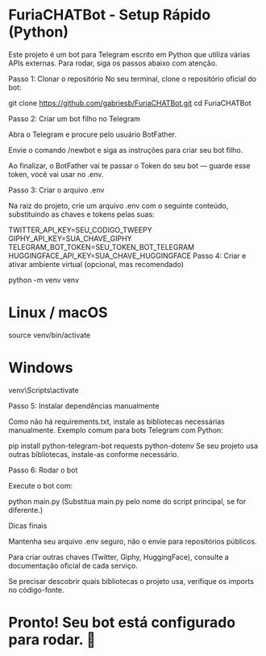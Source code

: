 # FuriaCHATBot - Setup Rápido (Python)
Este projeto é um bot para Telegram escrito em Python que utiliza várias APIs externas. Para rodar, siga os passos abaixo com atenção.

Passo 1: Clonar o repositório
No seu terminal, clone o repositório oficial do bot:

git clone https://github.com/gabriesb/FuriaCHATBot.git
cd FuriaCHATBot

Passo 2: Criar um bot filho no Telegram

Abra o Telegram e procure pelo usuário BotFather.

Envie o comando /newbot e siga as instruções para criar seu bot filho.

Ao finalizar, o BotFather vai te passar o Token do seu bot — guarde esse token, você vai usar no .env.

Passo 3: Criar o arquivo .env

Na raiz do projeto, crie um arquivo .env com o seguinte conteúdo, substituindo as chaves e tokens pelas suas:

TWITTER_API_KEY=SEU_CODIGO_TWEEPY
GIPHY_API_KEY=SUA_CHAVE_GIPHY
TELEGRAM_BOT_TOKEN=SEU_TOKEN_BOT_TELEGRAM
HUGGINGFACE_API_KEY=SUA_CHAVE_HUGGINGFACE
Passo 4: Criar e ativar ambiente virtual (opcional, mas recomendado)

python -m venv venv

# Linux / macOS
source venv/bin/activate

# Windows
venv\Scripts\activate

Passo 5: Instalar dependências manualmente

Como não há requirements.txt, instale as bibliotecas necessárias manualmente. Exemplo comum para bots Telegram com Python:

pip install python-telegram-bot requests python-dotenv
Se seu projeto usa outras bibliotecas, instale-as conforme necessário.

Passo 6: Rodar o bot

Execute o bot com:

python main.py
(Substitua main.py pelo nome do script principal, se for diferente.)

Dicas finais

Mantenha seu arquivo .env seguro, não o envie para repositórios públicos.

Para criar outras chaves (Twitter, Giphy, HuggingFace), consulte a documentação oficial de cada serviço.

Se precisar descobrir quais bibliotecas o projeto usa, verifique os imports no código-fonte.

# Pronto! Seu bot está configurado para rodar. 🚀
